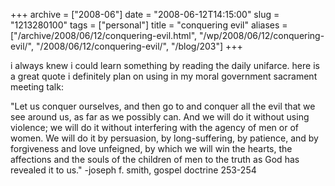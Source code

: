 +++
archive = ["2008-06"]
date = "2008-06-12T14:15:00"
slug = "1213280100"
tags = ["personal"]
title = "conquering evil"
aliases = ["/archive/2008/06/12/conquering-evil.html", "/wp/2008/06/12/conquering-evil/", "/2008/06/12/conquering-evil/", "/blog/203"]
+++

i always knew i could learn something by reading the daily unifarce. here
is a great quote i definitely plan on using in my moral government
sacrament meeting talk:

"Let us conquer ourselves, and then go to and conquer all the evil that we
see around us, as far as we possibly can. And we will do it without using
violence; we will do it without interfering with the agency of men or of
women. We will do it by persuasion, by long-suffering, by patience, and by
forgiveness and love unfeigned, by which we will win the hearts, the
affections and the souls of the children of men to the truth as God has
revealed it to us." -joseph f. smith, gospel doctrine 253-254

